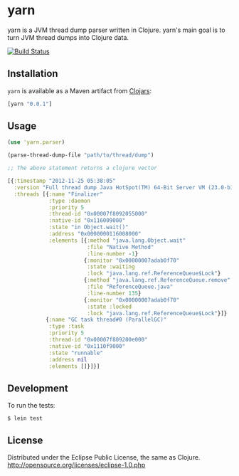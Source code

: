 # yarn

yarn is a JVM thread dump parser written in Clojure. yarn's main goal is to turn JVM thread dumps
into Clojure data.

[![Build Status](https://secure.travis-ci.org/aesterline/yarn.png)](http://travis-ci.org/aesterline/yarn)

## Installation

`yarn` is available as a Maven artifact from [Clojars](http://clojars.org/yarn):

```clojure
[yarn "0.0.1"]
```

## Usage

```clojure
(use 'yarn.parser)

(parse-thread-dump-file "path/to/thread/dump")

;; The above statement returns a clojure vector

[{:timestamp "2012-11-25 05:38:05"
  :version "Full thread dump Java HotSpot(TM) 64-Bit Server VM (23.0-b17 mixed mode)"
  :threads [{:name "Finalizer"
             :type :daemon
             :priority 5
             :thread-id "0x00007f8092055000"
             :native-id "0x116009000"
             :state "in Object.wait()"
             :address "0x0000000116008000"
             :elements [{:method "java.lang.Object.wait"
                         :file "Native Method"
                         :line-number -1}
                        {:monitor "0x00000007adab0f70"
                         :state :waiting
                         :lock "java.lang.ref.ReferenceQueue$Lock"}
                        {:method "java.lang.ref.ReferenceQueue.remove"
                         :file "ReferenceQueue.java"
                         :line-number 135}
                        {:monitor "0x00000007adab0f70"
                         :state :locked
                         :lock "java.lang.ref.ReferenceQueue$Lock"}]}
            {:name "GC task thread#0 (ParallelGC)"
             :type :task
             :priority 5
             :thread-id "0x00007f809200e000"
             :native-id "0x1110f9000"
             :state "runnable"
             :address nil
             :elements []}]}]
```

## Development

To run the tests:

    $ lein test

## License

Distributed under the Eclipse Public License, the same as Clojure. <http://opensource.org/licenses/eclipse-1.0.php>